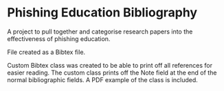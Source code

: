 # Phishing Education Bibliography
A project to pull together and categorise research papers into the effectiveness of phishing education. 

File created as a Bibtex file. 

Custom Bibtex class was created to be able to print off all references for easier reading. The custom class prints off the Note field at the end of the normal bibliographic fields. A PDF example of the class is included. 

